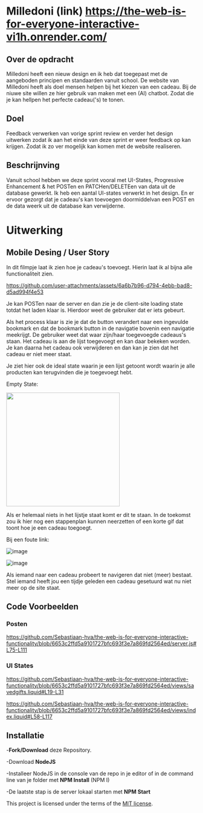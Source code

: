 # Milledoni                      (link) https://the-web-is-for-everyone-interactive-vi1h.onrender.com/



## Over de opdracht

Milledoni heeft een nieuw design en ik heb dat toegepast met de aangeboden principen en standaarden vanuit school. De website van Milledoni heeft als doel mensen helpen bij het kiezen van een cadeau.
Bij de niuwe site willen ze hier gebruik van maken met een (AI) chatbot. Zodat die je kan hellpen het perfecte cadeau('s) te tonen.

## Doel

Feedback verwerken van vorige sprint review en verder het design uitwerken zodat ik aan het einde van deze sprint er weer feedback op kan krijgen. Zodat ik zo ver mogelijk kan komen met de website realiseren.


## Beschrijnving
Vanuit school hebben we deze sprint vooral met UI-States, Progressive Enhancement & het POSTen en PATCHen/DELETEen van data uit de database gewerkt. 
Ik heb een aantal UI-states verwerkt in het design. 
En er ervoor gezorgt dat je cadeau's kan toevoegen doormiddelvan een POST en de data weerk uit de database kan verwijderne.

# Uitwerking

## Mobile Desing / User  Story

In dit filmpje laat ik zien hoe je cadeau's toevoegt. Hierin laat ik al bijna alle functionaliteit zien.

https://github.com/user-attachments/assets/6a6b7b96-d794-4ebb-bad8-d5ad994f4e53

Je kan POSTen naar de server en dan zie je de client-site loading state totdat het laden klaar is. Hierdoor weet de gebruiker dat er iets gebeurt.

Als het process klaar is zie je dat de button verandert naar een ingevulde bookmark en dat de bookmark button in de navigatie bovenin een navigatie meekrijgt. 
De gebruiker weet dat waar zijn/haar toegevoegde cadeaus's staan.
Het cadeau is aan de lijst toegevoegt en kan daar bekeken worden. Je kan daarna het cadeau ook verwijderen en dan kan je zien dat het cadeau er niet meer staat.

Je ziet hier ook de ideal state waarin je een lijst getoont wordt waarin je alle producten kan terugvinden die je toegevoegt hebt.



Empty State:

<img src="https://github.com/user-attachments/assets/55574a21-9846-48b0-823c-e3e54b90efef" width=300/>

Als er helemaal niets in het lijstje staat komt er dit te staan. In de toekomst zou ik hier nog een stappenplan kunnen neerzetten of een korte gif dat toont hoe je een cadeau toegoegt.


Bij een foute link:

![image](https://github.com/user-attachments/assets/f412b74c-1c83-4b8c-a212-9a8e35054e99)

![image](https://github.com/user-attachments/assets/e6f600f6-554c-4d4d-b8d3-50d9e354641c)

Als iemand naar een cadeau probeert te navigeren dat niet (meer) bestaat. Stel iemand heeft jou een tijdje geleden een cadeau gesetuurd wat nu niet meer op de site staat.

## Code Voorbeelden

### Posten

https://github.com/Sebastiaan-hva/the-web-is-for-everyone-interactive-functionality/blob/6653c2ffd5a9101727bfc693f3e7a869fd2564ed/server.js#L75-L111

### UI States

https://github.com/Sebastiaan-hva/the-web-is-for-everyone-interactive-functionality/blob/6653c2ffd5a9101727bfc693f3e7a869fd2564ed/views/savedgifts.liquid#L19-L31

https://github.com/Sebastiaan-hva/the-web-is-for-everyone-interactive-functionality/blob/6653c2ffd5a9101727bfc693f3e7a869fd2564ed/views/index.liquid#L58-L117

## Installatie

-**Fork/Download** deze Repository.

-Download **NodeJS**

-Installeer NodeJS in de console van de repo in je editor of in de command line van je folder met **NPM Install** (NPM I)

-De laatste stap is de server lokaal starten met **NPM Start**

This project is licensed under the terms of the [MIT license](./LICENSE).

